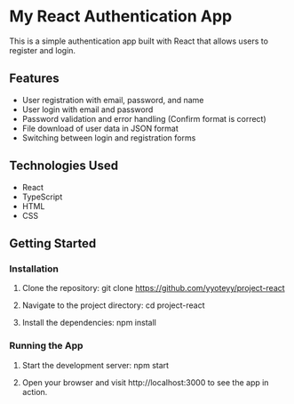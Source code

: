 # My React Authentication App

This is a simple authentication app built with React that allows users to register and login.


## Features

- User registration with email, password, and name
- User login with email and password
- Password validation and error handling (Confirm format is correct)
- File download of user data in JSON format
- Switching between login and registration forms

## Technologies Used

- React
- TypeScript
- HTML
- CSS


## Getting Started
### Installation

1. Clone the repository:
git clone https://github.com/yyoteyy/project-react

2. Navigate to the project directory:
cd project-react

3. Install the dependencies:
npm install

### Running the App

1. Start the development server:
npm start

2. Open your browser and visit http://localhost:3000 to see the app in action.

